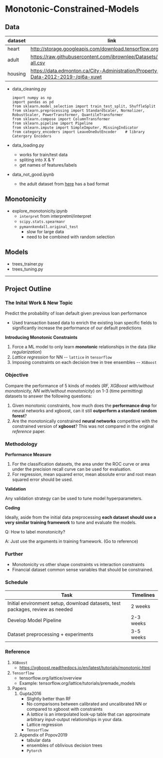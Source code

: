 # Monotonic-Constrained-Models

## Data

| dataset | link |
| --- | --- |   
| heart | <http://storage.googleapis.com/download.tensorflow.org/data/heart.csv> |
| adult | <https://raw.githubusercontent.com/jbrownlee/Datasets/master/adult-all.csv> |
| housing | <https://data.edmonton.ca/City-Administration/Property-Assessment-Data-2012-2019-/qi6a-xuwt> |

- data_cleaning.py
  ```
  import numpy as np
  import pandas as pd
  from sklearn.model_selection import train_test_split, ShuffleSplit
  from sklearn.preprocessing import StandardScaler, Normalizer, RobustScaler, PowerTransformer, QuantileTransformer
  from sklearn.compose import ColumnTransformer
  from sklearn.pipeline import Pipeline
  from sklearn.impute import SimpleImputer, MissingIndicator
  from category_encoders import LeaveOneOutEncoder    # library Catergory Encoders
  ```

- data_loading.py
  - works for train/test data
  - spliting into X & Y
  - get names of features/labels

- data_not_good.ipynb
  - the adult dataset from [here](https://archive.ics.uci.edu/ml/datasets/census+income) has a bad format

## Monotonicity

- explore_monotonicity.ipynb
  - `interpret` from interpretml/interpret
  - `scipy.stats.spearmanr`
  - `pymannkendall.original_test`
    - slow for large data
    - need to be combined with random selection

## Models

- trees_trainer.py
- trees_tuning.py

---
## Project Outline

### The Inital Work & New Topic

Predict the probability of loan default given previous loan performance

+ Used transaction based data to enrich the existing loan specific fields to significantly increase the performance of our default predictions

**Introducing Monotonic Constraints**

1. Force a ML model to only learn **monotonic** relationships in the data (*like regularization*)
2. *Lattice regression* for NN -- `lattice` in `tensorflow`
3. Imposing constraints on each decision tree in tree ensembles -- `XGBoost`

### Objective

Compare the performance of 5 kinds of models (*RF, XGBoost with/without monotonicity, NN with/without monotonicity*) on 1-3 (time permitting) datasets to answer the following questions:

1. Given monotonic constraints, how much does the **performance drop** for neural networks and xgboost, can it still **outperform a standard random forest**?
2. Are the monotonically constrained **neural networks** competitive with the constrained version of **xgboost**? This was not compared in the original *reference* paper.

### Methodology

**Performance Measure**

1. For the classification datasets, the area under the ROC curve or area under the precision recall curve can be used for evaluation.
2. For regression, mean squared error, mean absolute error and root mean squared error should be used.

**Validation**

Any validation strategy can be used to tune model hyperparameters.

**Coding**

Ideally, aside from the initial data preprocessing **each dataset should use a very similar training framework** to tune and evaluate the models.

Q: How to label monotonicity?

A: Just use the arguments in training framework. (Go to reference)

### Further

+ Monotonicity vs other shape constraints vs interaction constraints
+ Financial dataset common sense variables that should be constrained.

### Schedule

| Task | Timelines |
| --- | --- |
| Initial environment setup, download datasets, test packages, review as needed | 2 weeks |
| Develop Model Pipeline | 2-3 weeks |
| Dataset preprocessing + experiments | 3-5 weeks |

### Reference

1. `XGBoost`
   + https://xgboost.readthedocs.io/en/latest/tutorials/monotonic.html
2. `Tensorflow`
   + tensorflow.org/lattice/overview
   + Example: tensorflow.org/lattice/tutorials/premade_models
3. Papers
   1. Gupta2016
      + Slightly better than RF
      + No comparisons between calibrated and uncalibrated NN or compared to xgboost with constraints
      + A *lattice* is an interpolated look-up table that can approximate arbitrary input-output relationships in your data.
      + Lattice regression
      + `Tensorflow`
   2. Appendix of Popov2019
      + tabular data
      + ensembles of oblivious decision trees
      + `Pytorch`
